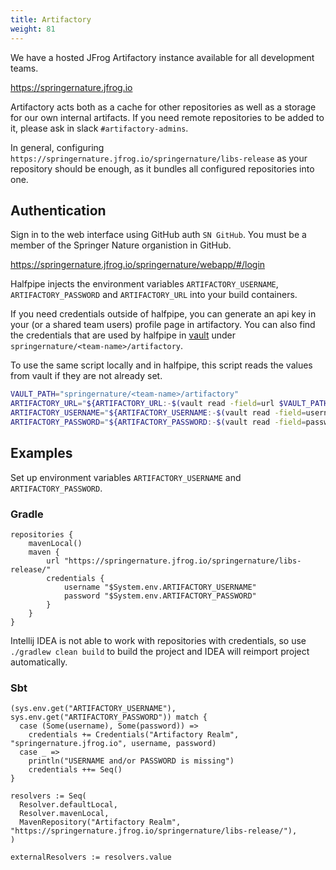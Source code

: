 ```yaml
---
title: Artifactory
weight: 81
---
```


We have a hosted JFrog Artifactory instance available for all development teams.

<https://springernature.jfrog.io>

Artifactory acts both as a cache for other repositories as well as a storage for our own internal artifacts. If you need remote repositories to be added to it, please ask in slack `#artifactory-admins`.

In general, configuring `https://springernature.jfrog.io/springernature/libs-release` as your repository should be enough, as it bundles all configured repositories into one.


## Authentication

Sign in to the web interface using GitHub auth `SN GitHub`. You must be a member of the Springer Nature organistion in GitHub.

<https://springernature.jfrog.io/springernature/webapp/#/login>

Halfpipe injects the environment variables `ARTIFACTORY_USERNAME`, `ARTIFACTORY_PASSWORD` and `ARTIFACTORY_URL` into your build containers.

If you need credentials outside of halfpipe, you can generate an api key in your (or a shared team users) profile page in artifactory. You can also find the credentials that are used by halfpipe in [vault](/vault/#springernature-your-team-artifactory) under `springernature/<team-name>/artifactory`.

To use the same script locally and in halfpipe, this script reads the values from vault if they are not already set.

```bash
VAULT_PATH="springernature/<team-name>/artifactory"
ARTIFACTORY_URL="${ARTIFACTORY_URL:-$(vault read -field=url $VAULT_PATH)}"
ARTIFACTORY_USERNAME="${ARTIFACTORY_USERNAME:-$(vault read -field=username $VAULT_PATH)}"
ARTIFACTORY_PASSWORD="${ARTIFACTORY_PASSWORD:-$(vault read -field=password $VAULT_PATH)}"
```

## Examples

Set up environment variables `ARTIFACTORY_USERNAME` and `ARTIFACTORY_PASSWORD`. 
 
### Gradle

```
repositories {
    mavenLocal()
    maven {
        url "https://springernature.jfrog.io/springernature/libs-release/"
        credentials {
            username "$System.env.ARTIFACTORY_USERNAME"
            password "$System.env.ARTIFACTORY_PASSWORD"
        }
    }
}
```

Intellij IDEA is not able to work with repositories with credentials, so use `./gradlew clean build` to build the project and IDEA will reimport project automatically.

### Sbt
   
```
(sys.env.get("ARTIFACTORY_USERNAME"), sys.env.get("ARTIFACTORY_PASSWORD")) match {
  case (Some(username), Some(password)) =>
    credentials += Credentials("Artifactory Realm", "springernature.jfrog.io", username, password)
  case _ =>
    println("USERNAME and/or PASSWORD is missing")
    credentials ++= Seq()
}

resolvers := Seq(
  Resolver.defaultLocal,
  Resolver.mavenLocal,
  MavenRepository("Artifactory Realm", "https://springernature.jfrog.io/springernature/libs-release/"),
)

externalResolvers := resolvers.value
```                                                                            